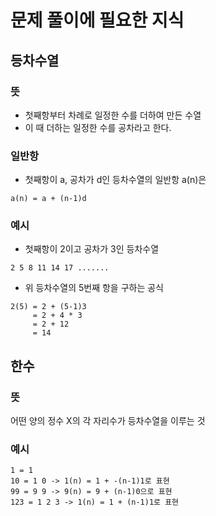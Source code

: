 # 문제 풀이에 필요한 지식

## 등차수열
### 뜻
- 첫째항부터 차례로 일정한 수를 더하여 만든 수열
- 이 때 더하는 일정한 수를 공차라고 한다.

### 일반항
- 첫째항이 a, 공차가 d인 등차수열의 일반항 a(n)은
```
a(n) = a + (n-1)d
```

### 예시
- 첫째항이 2이고 공차가 3인 등차수열
```
2 5 8 11 14 17 .......
```
- 위 등차수열의 5번째 항을 구하는 공식
```
2(5) = 2 + (5-1)3
     = 2 + 4 * 3
     = 2 + 12
     = 14
```

## 한수
### 뜻
어떤 양의 정수 X의 각 자리수가 등차수열을 이루는 것

### 예시
```
1 = 1
10 = 1 0 -> 1(n) = 1 + -(n-1)1로 표현
99 = 9 9 -> 9(n) = 9 + (n-1)0으로 표현
123 = 1 2 3 -> 1(n) = 1 + (n-1)1로 표현
```